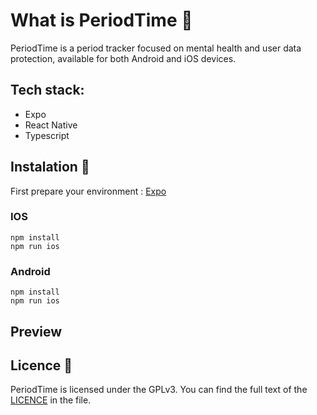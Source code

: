 # What is PeriodTime 📅
PeriodTime is a period tracker focused on mental health and user data protection, available for both Android and iOS devices.

## Tech stack:
- Expo
- React Native
- Typescript

## Instalation 🚀
First prepare your environment : [Expo](https://docs.expo.dev/get-started/set-up-your-environment)
### IOS
```console
npm install
npm run ios
```
### Android
```console
npm install
npm run ios
```
## Preview
## Licence 📜
PeriodTime is licensed under the GPLv3. You can find the full text of the [LICENCE](https://github.com/acandamil/period-time/blob/main/LICENSE) in the  file.
